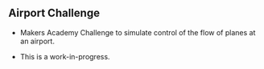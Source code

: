 ## Airport Challenge

* Makers Academy Challenge to simulate control of the flow of planes at an airport.

* This is a work-in-progress.
